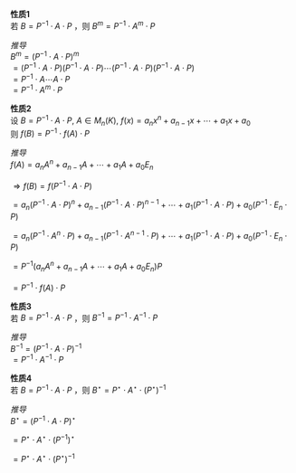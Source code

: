 **性质1**  
若 $B=P^{-1}\cdot A\cdot P$ ，则 $B^m=P^{-1}\cdot A^m\cdot P$  
  
*推导*  
 $B^m=(P^{-1}\cdot A\cdot P)^m$  
 $=(P^{-1}\cdot A\cdot P)(P^{-1}\cdot A\cdot P)\cdots(P^{-1}\cdot A\cdot P)(P^{-1}\cdot A\cdot P)$  
 $=P^{-1}\cdot A\cdots A\cdot P$  
 $=P^{-1}\cdot A^m\cdot P$  
  
**性质2**  
设 $B=P^{-1}\cdot A\cdot P,\ A\in M_n(K),\ f(x)=a_nx^n+a_{n-1}x+\cdots+a_1x+a_0$  
则 $f(B)=P^{-1}\cdot f(A)\cdot P$  
  
*推导*  
 $f(A)=a_nA^n+a_{n-1}A+\cdots+a_1A+a_0E_n$  
  
 $\Rightarrow f(B)=f(P^{-1}\cdot A\cdot P)$  
  
 $=a_n(P^{-1}\cdot A\cdot P)^n+a_{n-1}(P^{-1}\cdot A\cdot P)^{n-1}+\cdots+a_1(P^{-1}\cdot A\cdot P)+a_0(P^{-1}\cdot E_n\cdot P)$  
  
 $=a_n(P^{-1}\cdot A^n\cdot P)+a_{n-1}(P^{-1}\cdot A^{n-1}\cdot P)+\cdots+a_1(P^{-1}\cdot A\cdot P)+a_0(P^{-1}\cdot E_n\cdot P)$  
  
 $=P^{-1}(a_nA^n+a_{n-1}A+\cdots+a_1A+a_0E_n)P$  
  
 $=P^{-1}\cdot f(A)\cdot P$  
  
**性质3**  
若 $B=P^{-1}\cdot A\cdot P$ ，则 $B^{-1}=P^{-1}\cdot A^{-1}\cdot P$  
  
*推导*  
 $B^{-1}=(P^{-1}\cdot A\cdot P)^{-1}$  
 $=P^{-1}\cdot A^{-1}\cdot P$  
  
**性质4**  
若 $B=P^{-1}\cdot A\cdot P$ ，则 $B^{\star}=P^{\star}\cdot A^{\star}\cdot(P^{\star})^{-1}$  
  
*推导*  
 $B^{\star}=(P^{-1}\cdot A\cdot P)^{\star}$  
  
 $=P^{\star}\cdot A^{\star}\cdot(P^{-1})^{\star}$  
  
 $=P^{\star}\cdot A^{\star}\cdot(P^{\star})^{-1}$  
